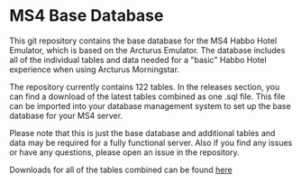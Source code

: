 # MS4 Base Database

This git repository contains the base database for the MS4 Habbo Hotel Emulator, which is based on the Arcturus Emulator. The database includes all of the individual tables and data needed for a "basic" Habbo Hotel experience when using Arcturus Morningstar.

The repository currently contains 122 tables. In the releases section, you can find a download of the latest tables combined as one .sql file. This file can be imported into your database management system to set up the base database for your MS4 server.

Please note that this is just the base database and additional tables and data may be required for a fully functional server. Also if you find any issues or have any questions, please open an issue in the repository.


Downloads for all of the tables combined can be found [here](https://git.krews.org/morningstar/ms4-base-database/-/releases)

